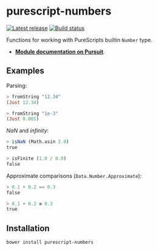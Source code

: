 # purescript-numbers
[![Latest release](http://img.shields.io/github/release/sharkdp/purescript-numbers.svg)](https://github.com/sharkdp/purescript-numbers/releases)
[![Build status](https://travis-ci.org/sharkdp/purescript-numbers.svg?branch=master)](https://travis-ci.org/sharkdp/purescript-numbers)

Functions for working with PureScripts builtin `Number` type.

* [**Module documentation on Pursuit**](http://pursuit.purescript.org/packages/purescript-numbers).

## Examples

Parsing:
``` purs
> fromString "12.34"
(Just 12.34)

> fromString "1e-3"
(Just 0.001)
```

*NaN* and *infinity*:
``` purs
> isNaN (Math.asin 2.0)
true

> isFinite (1.0 / 0.0)
false
```

Approximate comparisons (`Data.Number.Approximate`):
``` purs
> 0.1 + 0.2 == 0.3
false

> 0.1 + 0.2 ≅ 0.3
true
```

## Installation

```
bower install purescript-numbers
```


